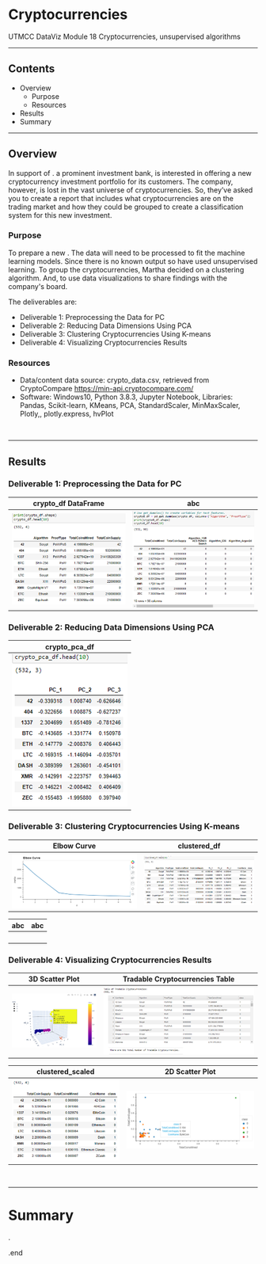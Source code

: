 # Cryptocurrencies
UTMCC DataViz Module 18 Cryptocurrencies, unsupervised algorithms

---

## Contents 
  * Overview
    - Purpose
    - Resources
  * Results
  * Summary
 

---  

## Overview 
  
  In support of . 
  a prominent investment bank, is interested in offering a new cryptocurrency investment portfolio for its customers. The company, however, is lost in the vast universe of cryptocurrencies. So, they’ve asked you to create a report that includes what cryptocurrencies are on the trading market and how they could be grouped to create a classification system for this new investment.

   ### Purpose
   To prepare a new . 
   The data will need to be processed to fit the machine learning models. Since there is no known output so have used unsupervised learning. To group the cryptocurrencies, Martha decided on a clustering algorithm. And, to use data visualizations to share findings with the company's board.
  
   The deliverables are: 
   - Deliverable 1: Preprocessing the Data for PC
   - Deliverable 2: Reducing Data Dimensions Using PCA
   - Deliverable 3: Clustering Cryptocurrencies Using K-means
   - Deliverable 4: Visualizing Cryptocurrencies Results
   
  
   ### Resources
  * Data/content data source: crypto_data.csv, retrieved from CryptoCompare https://min-api.cryptocompare.com/ 
  * Software: Windows10, Python 3.8.3, Jupyter Notebook, Libraries: Pandas, Scikit-learn, KMeans, PCA, StandardScaler, MinMaxScaler, Plotly,, plotly.express, hvPlot   
  
<br>

--- 

## Results


   ### Deliverable 1: Preprocessing the Data for PC
   
   | **crypto_df DataFrame** | **abc** |
   | :---: | :---: | 
   | ![D1_crypto_df.png](https://github.com/larrydodson/Cryptocurrencies/blob/main/images/D1_crypto_df.png) | ![D1_dummies.png](https://github.com/larrydodson/Cryptocurrencies/blob/main/images/D1_dummies.png) | 
   
   
   ### Deliverable 2: Reducing Data Dimensions Using PCA
   
   | **crypto_pca_df** |
   | :---: |
   | ![D2_crypto_pca_df.png](https://github.com/larrydodson/Cryptocurrencies/blob/main/images/D2_crypto_pca_df.png) |
   
   
   ### Deliverable 3: Clustering Cryptocurrencies Using K-means
   
   | **Elbow Curve** | **clustered_df** |
   | :---: | :---: | 
   | ![D3_elbow_curve.png](https://github.com/larrydodson/Cryptocurrencies/blob/main/images/D3_elbow_curve.png) | ![D3_clustered_df.png](https://github.com/larrydodson/Cryptocurrencies/blob/main/images/D3_clustered_df.png) | 
   
      
   | **abc** | **abc** |
   | :---: | :---: | 
   | ![]() | ![]() | 
   
   
   
   ### Deliverable 4: Visualizing Cryptocurrencies Results

   
   | **3D Scatter Plot** | **Tradable Cryptocurrencies Table** |
   | :---: | :---: | 
   | ![D4_3Dscatter.png](https://github.com/larrydodson/Cryptocurrencies/blob/main/images/D4_3Dscatter.png) | ![D4_tradable_cryptocurrencies.png](https://github.com/larrydodson/Cryptocurrencies/blob/main/images/D4_tradable_cryptocurrencies.png) | 
   
      
   | **clustered_scaled** | **2D Scatter Plot** |
   | :---: | :---: | 
   | ![D4_clustered_scaled.png](https://github.com/larrydodson/Cryptocurrencies/blob/main/images/D4_clustered_scaled.png) | ![D4_2Dscatter.png](https://github.com/larrydodson/Cryptocurrencies/blob/main/images/D4_2Dscatter.png) | 
   

<br>

---

# Summary



.

.end
